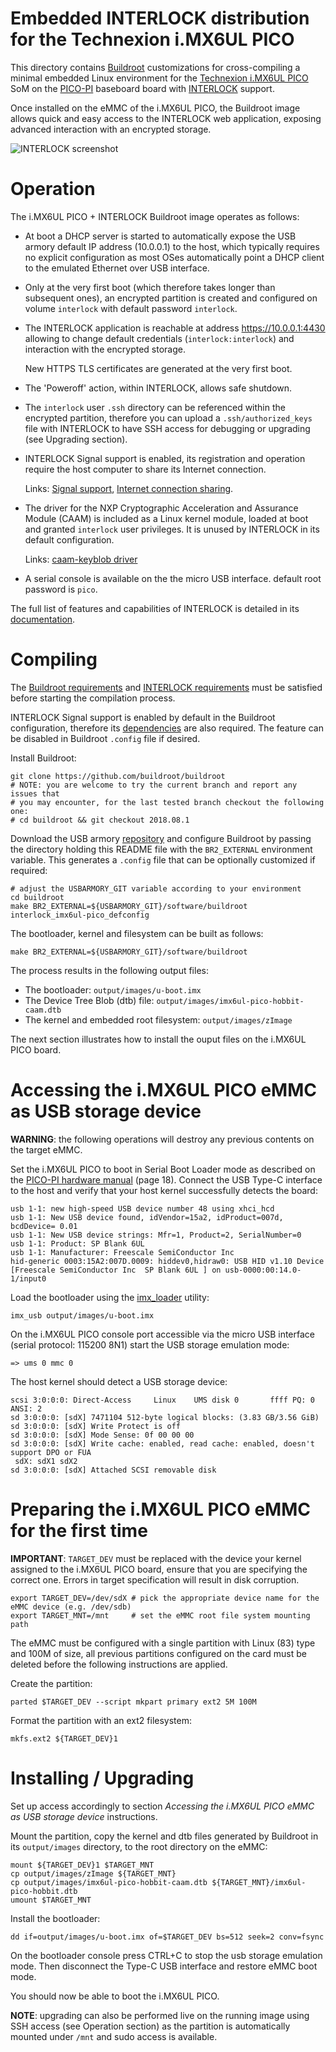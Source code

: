 Embedded INTERLOCK distribution for the Technexion i.MX6UL PICO
===============================================================

This directory contains [Buildroot](http://buildroot.uclibc.org/)
customizations for cross-compiling a minimal embedded Linux environment for the
[Technexion i.MX6UL PICO](https://www.technexion.com/products/system-on-modules/pico/pico-compute-modules/detail/PICO-IMX6UL-EMMC)
SoM on the [PICO-PI](https://www.technexion.com/products/pico-baseboards/detail/PICO-PI)
baseboard board with [INTERLOCK](https://github.com/inversepath/interlock) support.

Once installed on the eMMC of the i.MX6UL PICO, the Buildroot image allows
quick and easy access to the INTERLOCK web application, exposing advanced
interaction with an encrypted storage.

![INTERLOCK screenshot](https://inversepath.com/images/interlock.png)

Operation
=========

The i.MX6UL PICO + INTERLOCK Buildroot image operates as follows:

  * At boot a DHCP server is started to automatically expose the USB armory
    default IP address (10.0.0.1) to the host, which typically requires no
    explicit configuration as most OSes automatically point a DHCP client to
    the emulated Ethernet over USB interface.

  * Only at the very first boot (which therefore takes longer than subsequent
    ones), an encrypted partition is created and configured on volume `interlock`
    with default password `interlock`.

  * The INTERLOCK application is reachable at address https://10.0.0.1:4430
    allowing to change default credentials (`interlock:interlock`) and interaction
    with the encrypted storage.

    New HTTPS TLS certificates are generated at the very first boot.

  * The 'Poweroff' action, within INTERLOCK, allows safe shutdown.

  * The `interlock` user `.ssh` directory can be referenced within the
    encrypted partition, therefore you can upload a `.ssh/authorized_keys` file
    with INTERLOCK to have SSH access for debugging or upgrading (see Upgrading
    section).

  * INTERLOCK Signal support is enabled, its registration and operation require
    the host computer to share its Internet connection.

    Links:
    [Signal support](https://github.com/inversepath/interlock#signal-support),
    [Internet connection sharing](https://github.com/inversepath/usbarmory/wiki/Host-communication#setup--connection-sharing-linux).

  * The driver for the NXP Cryptographic Acceleration and Assurance Module (CAAM)
    is included as a Linux kernel module, loaded at boot and granted `interlock` user
    privileges. It is unused by INTERLOCK in its default configuration.

    Links:
    [caam-keyblob driver](https://github.com/inversepath/caam-keyblob)

  * A serial console is available on the the micro USB interface.
    default root password is `pico`.

The full list of features and capabilities of INTERLOCK is detailed in its
[documentation](https://github.com/inversepath/interlock/blob/master/README.md).

Compiling
=========

The [Buildroot requirements](http://buildroot.uclibc.org/downloads/manual/manual.html#requirement)
and [INTERLOCK requirements](https://github.com/inversepath/interlock#compiling)
must be satisfied before starting the compilation process.

INTERLOCK Signal support is enabled by default in the Buildroot configuration,
therefore its [dependencies](https://github.com/inversepath/interlock#signal-support)
are also required. The feature can be disabled in Buildroot `.config` file if
desired.

Install Buildroot:

```
git clone https://github.com/buildroot/buildroot
# NOTE: you are welcome to try the current branch and report any issues that
# you may encounter, for the last tested branch checkout the following one:
# cd buildroot && git checkout 2018.08.1
```

Download the USB armory [repository](https://github.com/inversepath/usbarmory)
and configure Buildroot by passing the directory holding this README file with
the `BR2_EXTERNAL` environment variable. This generates a `.config` file that
can be optionally customized if required:

```
# adjust the USBARMORY_GIT variable according to your environment
cd buildroot
make BR2_EXTERNAL=${USBARMORY_GIT}/software/buildroot interlock_imx6ul-pico_defconfig
```

The bootloader, kernel and filesystem can be built as follows:

```
make BR2_EXTERNAL=${USBARMORY_GIT}/software/buildroot
```

The process results in the following output files:

  * The bootloader: `output/images/u-boot.imx`
  * The Device Tree Blob (dtb) file: `output/images/imx6ul-pico-hobbit-caam.dtb`
  * The kernel and embedded root filesystem: `output/images/zImage`

The next section illustrates how to install the ouput files on the i.MX6UL PICO board.

Accessing the i.MX6UL PICO eMMC as USB storage device
=====================================================

**WARNING**: the following operations will destroy any previous contents on the
target eMMC.

Set the i.MX6UL PICO to boot in Serial Boot Loader mode as described on the
[PICO-PI hardware manual](https://s3.us-east-2.amazonaws.com/technexion/documentation/pico-pi-imx7-rev-b1.pdf)
(page 18). Connect the USB Type-C interface to the host and verify that your
host kernel successfully detects the board:

```
usb 1-1: new high-speed USB device number 48 using xhci_hcd
usb 1-1: New USB device found, idVendor=15a2, idProduct=007d, bcdDevice= 0.01
usb 1-1: New USB device strings: Mfr=1, Product=2, SerialNumber=0
usb 1-1: Product: SP Blank 6UL 
usb 1-1: Manufacturer: Freescale SemiConductor Inc 
hid-generic 0003:15A2:007D.0009: hiddev0,hidraw0: USB HID v1.10 Device [Freescale SemiConductor Inc  SP Blank 6UL ] on usb-0000:00:14.0-1/input0

```

Load the bootloader using the [imx_loader](https://github.com/boundarydevices/imx_usb_loader) utility:

```
imx_usb output/images/u-boot.imx
```

On the i.MX6UL PICO console port accessible via the micro USB interface (serial
protocol: 115200 8N1) start the USB storage emulation mode:

```
=> ums 0 mmc 0
```

The host kernel should detect a USB storage device:

```
scsi 3:0:0:0: Direct-Access     Linux    UMS disk 0       ffff PQ: 0 ANSI: 2
sd 3:0:0:0: [sdX] 7471104 512-byte logical blocks: (3.83 GB/3.56 GiB)
sd 3:0:0:0: [sdX] Write Protect is off
sd 3:0:0:0: [sdX] Mode Sense: 0f 00 00 00
sd 3:0:0:0: [sdX] Write cache: enabled, read cache: enabled, doesn't support DPO or FUA
 sdX: sdX1 sdX2
sd 3:0:0:0: [sdX] Attached SCSI removable disk

```

Preparing the i.MX6UL PICO eMMC for the first time
==================================================

**IMPORTANT**: `TARGET_DEV` must be replaced with the device your kernel assigned to
the i.MX6UL PICO board, ensure that you are specifying the correct one. Errors
in target specification will result in disk corruption.

```
export TARGET_DEV=/dev/sdX # pick the appropriate device name for the eMMC device (e.g. /dev/sdb)
export TARGET_MNT=/mnt     # set the eMMC root file system mounting path
```

The eMMC must be configured with a single partition with Linux (83)
type and 100M of size, all previous partitions configured on the card must be
deleted before the following instructions are applied.

Create the partition:

```
parted $TARGET_DEV --script mkpart primary ext2 5M 100M
```

Format the partition with an ext2 filesystem:

```
mkfs.ext2 ${TARGET_DEV}1
```

Installing / Upgrading
======================

Set up access accordingly to section _Accessing the i.MX6UL PICO eMMC as USB
storage device_ instructions.

Mount the partition, copy the kernel and dtb files generated by Buildroot in
its `output/images` directory, to the root directory on the eMMC:

```
mount ${TARGET_DEV}1 $TARGET_MNT
cp output/images/zImage ${TARGET_MNT}
cp output/images/imx6ul-pico-hobbit-caam.dtb ${TARGET_MNT}/imx6ul-pico-hobbit.dtb
umount $TARGET_MNT
```

Install the bootloader:

```
dd if=output/images/u-boot.imx of=$TARGET_DEV bs=512 seek=2 conv=fsync
```

On the bootloader console press CTRL+C to stop the usb storage emulation mode.
Then disconnect the Type-C USB interface and restore eMMC boot mode.

You should now be able to boot the i.MX6UL PICO.

**NOTE**: upgrading can also be performed live on the running image using SSH
access (see Operation section) as the partition is automatically mounted under
`/mnt` and sudo access is available.
